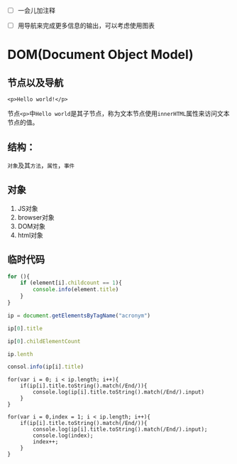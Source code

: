 - [ ] 一会儿加注释
- [ ] 用导航来完成更多信息的输出，可以考虑使用图表


# DOM(Document Object Model)

## 节点以及导航

```
<p>Hello world!</p>
```

节点`<p>`中`Hello world`是其子节点，称为文本节点使用`innerHTML`属性来访问文本节点的值。

## 结构：

`对象`及其`方法`，`属性`，`事件`

## 对象

1. JS对象
2. browser对象
3. DOM对象
4. html对象

## 临时代码

```javascript
for (){
	if (element[i].childcount == 1){
		console.info(element.title)
	}
}

ip = document.getElementsByTagName("acronym")

ip[0].title

ip[0].childElementCount

ip.lenth

consol.info(ip[i].title)
```




```
for(var i = 0; i < ip.length; i++){
	if(ip[i].title.toString().match(/End/)){
		console.log(ip[i].title.toString().match(/End/).input)
    }	
}
```

```
for(var i = 0,index = 1; i < ip.length; i++){
	if(ip[i].title.toString().match(/End/)){
		console.log(ip[i].title.toString().match(/End/).input);
		console.log(index);
		index++;
    }	
}
```